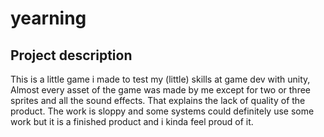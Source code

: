 # yearning

## Project description
This is a little game i made to test my (little) skills at game dev with unity,
Almost every asset of the game was made by me except for two or three sprites and all the sound effects. That explains the lack of quality of the product.
The work is sloppy and some systems could definitely use some work but it is a finished product and i kinda feel proud of it.

